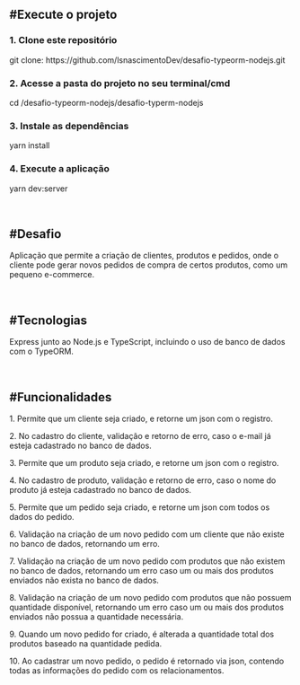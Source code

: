 <!DOCTYPE html>
<html lang="en">

<head>

</head>

<body>


  <h2>#Execute o projeto</h2>


  <h3>1. Clone este repositório</h3>
  <p>git clone: https://github.com/lsnascimentoDev/desafio-typeorm-nodejs.git</p>

  <h3>2. Acesse a pasta do projeto no seu terminal/cmd</h3>
  <p>cd /desafio-typeorm-nodejs/desafio-typerm-nodejs</p>

  <h3>3. Instale as dependências</h3>
  <p>yarn install</p>

  <h3>4. Execute a aplicação</h3>
  <p>yarn dev:server</p>
  
  </br> 
  
  
  <h2>#Desafio</h2>

<p>Aplicação que permite a criação de clientes, produtos e pedidos, onde o cliente pode gerar novos pedidos de
  compra de certos produtos, como um pequeno e-commerce.</p>
  
 </br> 
  
  <h2>#Tecnologias</h2>

<p>Express junto ao Node.js e TypeScript, incluindo o uso de banco de dados com o TypeORM.</p>

</br> 

<h2>#Funcionalidades</h2>

<p>1. Permite que um cliente seja criado, e retorne um json com o registro.</p>
<p> 2. No cadastro do cliente, validação e retorno de erro, caso o e-mail já esteja cadastrado no banco de dados.
<p>  3. Permite que um produto seja criado, e retorne um json com o registro.</p>
<p>  4. No cadastro de produto, validação e retorno de erro, caso o nome do produto já esteja cadastrado no banco de dados.
<p>  5. Permite que um pedido seja criado, e retorne um json com todos os dados do pedido.</p>
<p> 6. Validação na criação de um novo pedido com um cliente que não existe no banco de dados, retornando um erro.</p>
<p>  7. Validação na criação de um novo pedido com produtos que não existem no banco de dados, retornando um erro caso um
  ou mais dos produtos enviados não exista no banco de dados.</p>
<p>  8. Validação na criação de um novo pedido com produtos que não possuem quantidade disponível, retornando um erro caso
  um ou mais dos produtos enviados não possua a quantidade necessária.</p>
<p>  9. Quando um novo pedido for criado, é alterada a quantidade total dos produtos baseado na quantidade pedida.</p>
<p> 10. Ao cadastrar um novo pedido, o pedido é retornado via json, contendo todas as informações do pedido com os
  relacionamentos.</p>





</body>

</html>

